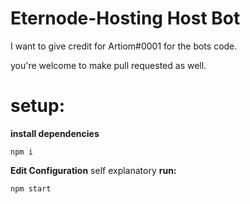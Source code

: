 # Eternode-Hosting Host Bot

I want to give credit for Artiom#0001 for the bots code.

you're welcome to make pull requested as well.


# setup:

**install dependencies**
```
npm i
```
**Edit Configuration**
self explanatory
**run:**
```
npm start
```

